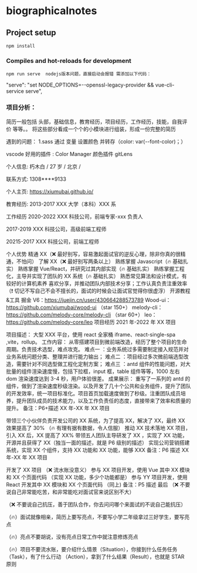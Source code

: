 # biographicalnotes

## Project setup

```
npm install
```

### Compiles and hot-reloads for development

```
npm run serve  nodejs版本问题，直接启动会报错 需添加以下代码：
```

"serve": "set NODE_OPTIONS=--openssl-legacy-provider && vue-cli-service serve",

### 项目分析：

简历一般包括 头部，基础信息，教育经历，项目经历，工作经历，技能，自我评价 等等。。
将这些部分看成一个个的小模块进行组装，形成一份完整的简历

遇到的问题：
1.sass 通过 变量 设置颜色 并转存（color: var(--font-color)；）

vscode 好用的插件 :
Color Manager 颜色插件
gitLens

个人信息: 朽木白 / 27 岁 / 北京 /

联系方式: 1308\*\*\*\*9133

个人主页: https://xiumubai.github.io/

教育经历: 2013-2017 XXX 大学（本科）XXX 系 ​

工作经历
2020-2022 XXX 科技公司，前端专家-xxx 负责人

2017-2019 XXX 科技公司，高级前端工程师

20215-2017 XXX 科技公司，前端工程师

个人优势
精通 XX（❌ 最好别写，容易激起面试官的逆反心理，除非你真的很精通，不怕问）
了解 XX（❌ 最好别写两条以上）
熟练掌握 Javascript（🔥 基础扎实）
熟练掌握 Vue/React，并研究过其内部实现（🔥 基础扎实）
熟练掌握工程化，主导并实现了团队的 XX 系统（🔥 基础扎实）
熟悉常见算法和设计模式，有较好的计算机素养
喜欢分享，并推动团队内部技术分享；⼯作认真负责注重效率
（❗ 切记不写自己不会不擅长的，面试的时候会让面试官觉得你很虚浮）
开源教程&⼯具
掘金 V6：https://juejin.cn/user/430664288573789
Wood-ui： https://github.com/xiumubai/wood-ui （star 150+）
melody-cli： https://github.com/melody-core/melody-cli （star 60+）
leo：https://github.com/melody-core/leo
项目经历
2021 年-2022 年 XX 项目

项目描述： ⼤型 XXX 平台，使⽤ react 全家桶 iframe、react-single-spa ,vite，rollup。
工作内容： 从零搭建项⽬到微前端改造，经历了整个项⽬的⽣命周期。负责技术选型，难点攻克。
难点⼀ ：业务系统过多需要制定接⼊规范并对业务系统问题分类、整理并进⾏能⼒输出；
难点⼆ ：项⽬经过多次微前端选型改造，需要针对不同选型做⼯程化定制⽅案；
难点三 ：antd 组件的性能问题，对⼤批量的组件渲染速度慢，包括下拉框，input 框，table 组件等等，1000 左右 dom 渲染速度达到 3-4 秒，⽤户体验很差。
成果展示： 重写了⼀系列的 antd 的组件，做到了渲染速度秒级渲染。以及开发了⼏⼗个公共和业务组件，提升了团队的开发效率，统⼀项⽬标准化。项⽬⾸⻚加载速度做到了秒级。注重团队成员培养，提升团队成员的技术能⼒，以及⼯作负责任的态度，直接带来了效率和质量的提升。
备注：P6+描述
XX 年-XX 年 XX 项目

带领三个小伙伴负责开发公司的 XX 系统，为了提高 XX，解决了 XX，最终 XX 效果提高了 30% （🔥 有理有据有数据，令人信服）
推动 XX 技术落地 XX 项目，引入 XX 后，XX 提高了 XX%
带领五人团队主导研发了 XX ，实现了 XX 功能，开源并且获得了 XX（独当一面的描述，就是 P6 级别的描述）
实现公司营销搭建系统，实现 XX 个组件，支持 XX 功能和 XX 功能，能够 XXX
备注：P6 描述
XX 年-XX 年 XX 项目

开发了 XX 项目 （❌ 流水账没意义）
参与 XX 项目开发，使用 Vue 其中 XX 模块和 XX 个页面代码 （实现 XX 功能，多少个功能都是）
参与 YY 项目开发，使用 React 开发其中 XX 模块和 XX 个页面代码 （同上)
备注：P5 描述
最后
（❌ 不要说自己非常能吃苦，和非常能吃对面试官来说区别不大）

（❌ 不要说自己抗压，善于团队合作，你去问问哪个来面试的不说自己能抗压）

（🔥）面试就像相亲，简历上要写亮点，不要写小学二年级拿过三好学生，要写亮点

（🔥）亮点不要胡说，没有亮点日常工作中就注意修炼亮点

（🔥）项目不要流水账，要介绍什么情景（Situation），你接到什么任务任务（Task），有了什么行动 （Action），拿到了什么结果（Result），也就是 STAR 原则

​
